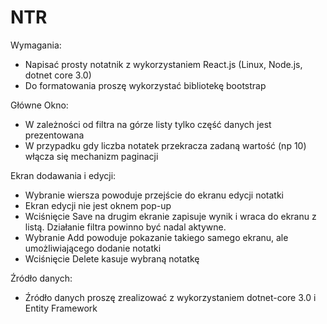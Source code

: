 # NTR

Wymagania:
- Napisać prosty notatnik z wykorzystaniem React.js (Linux, Node.js, dotnet core 3.0)
- Do formatowania proszę wykorzystać bibliotekę bootstrap

Główne Okno:
- W zależności od filtra na górze listy tylko część danych jest prezentowana
- W przypadku gdy liczba notatek przekracza zadaną wartość (np 10) włącza się mechanizm paginacji

Ekran dodawania i edycji:
- Wybranie wiersza powoduje przejście do ekranu edycji notatki
- Ekran edycji nie jest oknem pop-up
- Wciśnięcie Save na drugim ekranie zapisuje wynik i wraca do ekranu z listą. Działanie filtra powinno być nadal aktywne.
- Wybranie Add powoduje pokazanie takiego samego ekranu, ale umożliwiającego dodanie notatki
- Wciśnięcie Delete kasuje wybraną notatkę

Źródło danych:
- Źródło danych proszę zrealizować z wykorzystaniem dotnet-core 3.0 i Entity Framework
